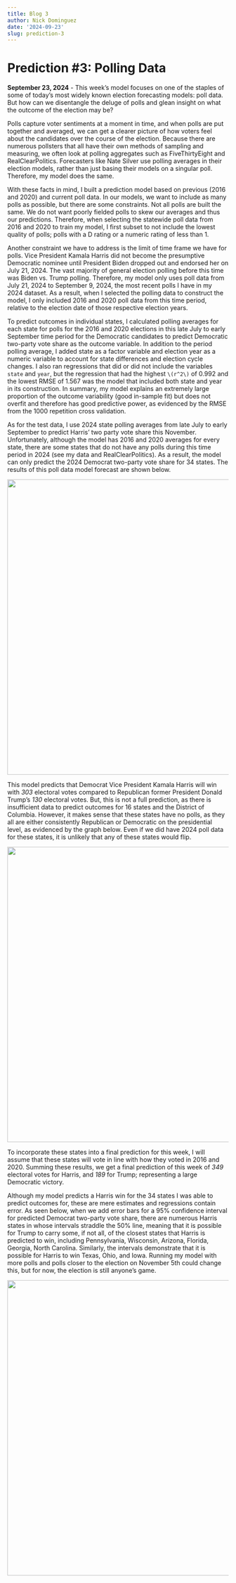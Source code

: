 ```yaml
---
title: Blog 3
author: Nick Dominguez
date: '2024-09-23'
slug: prediction-3
---
```


# Prediction #3: Polling Data

**September 23, 2024** -  This week’s model focuses on one of the staples of some of today’s most widely known election forecasting models: poll data. But how can we disentangle the deluge of polls and glean insight on what the outcome of the election may be? 

Polls capture voter sentiments at a moment in time, and when polls are put together and averaged, we can get a clearer picture of how voters feel about the candidates over the course of the election. Because there are numerous pollsters that all have their own methods of sampling and measuring, we often look at polling aggregates such as FiveThirtyEight and RealClearPolitics. Forecasters like Nate Silver use polling averages in their election models, rather than just basing their models on a singular poll. Therefore, my model does the same. 

With these facts in mind, I built a prediction model based on previous (2016 and 2020) and current poll data. In our models, we want to include as many polls as possible, but there are some constraints. Not all polls are built the same. We do not want poorly fielded polls to skew our averages and thus our predictions. Therefore, when selecting the statewide poll data from 2016 and 2020 to train my model, I first subset to not include the lowest quality of polls; polls with a D rating or a numeric rating of less than 1. 

Another constraint we have to address is the limit of time frame we have for polls. Vice President Kamala Harris did not become the presumptive Democratic nominee until President Biden dropped out and endorsed her on July 21, 2024. The vast majority of  general election polling before this time was Biden vs. Trump polling. Therefore, my model only uses poll data from July 21, 2024 to September 9, 2024, the most recent polls I have in my 2024 dataset. As a result, when I selected the polling data to construct the model, I only included 2016 and 2020 poll data from this time period, relative to the election date of those respective election years. 

To predict outcomes in individual states, I calculated polling averages for each state for polls for the 2016 and 2020 elections in this late July to early September time period for the Democratic candidates to predict Democratic two-party vote share as the outcome variable. In addition to the period polling average, I added state as a factor variable and election year as a numeric variable to account for state differences and election cycle changes. I also ran regressions that did or did not include the variables `state` and `year`, but the regression that had the highest `\(r^2\)` of 0.992 and the lowest RMSE of 1.567 was the model that included both state and year in its construction. In summary, my model explains an extremely large proportion of the outcome variability (good in-sample fit) but does not overfit and therefore has good predictive power, as evidenced by the RMSE from the 1000 repetition cross validation. 

As for the test data, I use 2024 state polling averages from late July to early September to predict Harris’ two party vote share this November. Unfortunately, although the model has 2016 and 2020 averages for every state, there are some states that do not have any polls during this time period in 2024 (see my data and RealClearPolitics). As a result, the model can only predict the 2024 Democrat two-party vote share for 34 states. The results of this poll data model forecast are shown below. 


























<img src="{{< blogdown/postref >}}index_files/figure-html/unnamed-chunk-13-1.png" width="672" />

This model predicts that Democrat Vice President Kamala Harris will win with *303* electoral votes compared to Republican former President Donald Trump’s *130* electoral votes. But, this is not a full prediction, as there is insufficient data to predict outcomes for 16 states and the District of Columbia. However, it makes sense that these states have no polls, as they all are either consistently Republican or Democratic on the presidential level, as evidenced by the graph below. Even if we did have 2024 poll data for these states, it is unlikely that any of these states would flip.  


<img src="{{< blogdown/postref >}}index_files/figure-html/unnamed-chunk-14-1.png" width="672" />


To incorporate these states into a final prediction for this week, I will assume that these states will vote in line with how they voted in 2016 and 2020. Summing these results, we get a final prediction of this week of *349* electoral votes for Harris, and *189* for Trump; representing a large Democratic victory.

Although my model predicts a Harris win for the 34 states I was able to predict outcomes for, these are mere estimates and regressions contain error. As seen below, when we add error bars for a 95% confidence interval for predicted Democrat two-party vote share, there are  numerous Harris states in whose intervals straddle the 50% line, meaning that it is possible for Trump to carry some, if not all, of the closest states that Harris is predicted to win, including Pennsylvania, Wisconsin, Arizona, Florida, Georgia, North Carolina. Similarly, the intervals demonstrate that it is possible for Harris to win Texas, Ohio, and Iowa. Running my model with more polls and polls closer to the election on November 5th could change this, but for now, the election is still anyone’s game. 


<img src="{{< blogdown/postref >}}index_files/figure-html/unnamed-chunk-15-1.png" width="672" />

